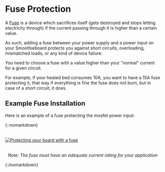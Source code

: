 # Fuse Protection

A [Fuse](https://en.wikipedia.org/wiki/Fuse_(electrical)) is a device which sacrifices itself (gets destroyed and stops letting electricity through) if the current passing through it is higher than a certain value.

As such, adding a fuse between your power supply and a power input on your Smoothieboard protects you against short circuits, overloading, mismatched loads, or any kind of device failure.

You need to choose a fuse with a value higher than your "normal" current for a given circuit.

For example, if your heated bed consumes 10A, you want to have a 15A fuse protecting it, that way if everything is fine the fuse does not burn, but in case of a short circuit, it does.

## Example Fuse Installation

Here is an example of a fuse protecting the mosfet power input:

{::nomarkdown}
<a href="/images/temporary/cable-duct-generic.jpg">
  <img src="/images/temporary/cable-duct-generic.jpg" alt="Protecting your board with a fuse" style="min-width: 640px; display: block; margin: 2rem auto;"/>
</a>
<p style="text-align: center;"><em>Note: The fuse must have an adequate current rating for your application</em></p>
{:/nomarkdown}